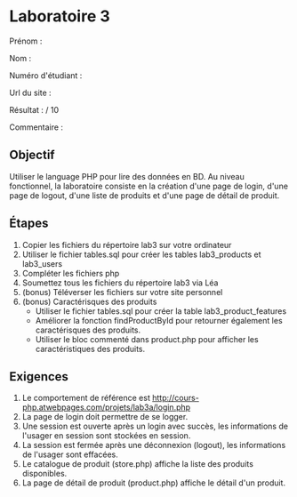 # Laboratoire 3

Prénom :

Nom : 

Numéro d'étudiant :

Url du site :

Résultat : / 10

Commentaire :

## Objectif

Utiliser le language PHP pour lire des données en BD.
Au niveau fonctionnel, la laboratoire consiste en la création d'une page de login, d'une page de logout, d'une liste de produits et d'une page de détail de produit.

## Étapes

1. Copier les fichiers du répertoire lab3 sur votre ordinateur
2. Utiliser le fichier tables.sql pour créer les tables lab3_products et lab3_users
2. Compléter les fichiers php
3. Soumettez tous les fichiers du répertoire lab3 via Léa
4. (bonus) Téléverser les fichiers sur votre site personnel
5. (bonus) Caractérisques des produits
    - Utiliser le fichier tables.sql pour créer la table lab3_product_features
    - Améliorer la fonction findProductById pour retourner également les caractérisques des produits. 
    - Utiliser le bloc commenté dans product.php pour afficher les caractéristiques des produits.

## Exigences

1. Le comportement de référence est http://cours-php.atwebpages.com/projets/lab3a/login.php
2. La page de login doit permettre de se logger. 
3. Une session est ouverte après un login avec succès, les informations de l'usager en session sont stockées en session.
4. La session est fermée après une déconnexion (logout), les informations de l'usager sont effacées.
5. Le catalogue de produit (store.php) affiche la liste des produits disponibles.
6. La page de détail de produit (product.php) affiche le détail d'un produit.